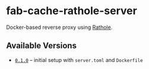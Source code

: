 # fab-cache-rathole-server

Docker-based reverse proxy using [Rathole](https://github.com/rathole-org/rathole).

## Available Versions

- [`0.1.0`](./0.1.0/) – initial setup with `server.toml` and `Dockerfile`